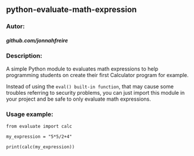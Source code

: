 ## python-evaluate-math-expression
### Autor:
##### github.com/jonnahfreire
### Description:
A simple Python module to evaluates math expressions
to help programming students on create their first
Calculator program for example.

Instead of using the ```eval() built-in function```, that may
cause some troubles referring to security problems,
you can just import this module in your project and 
be safe to only evaluate math expressions.

### Usage example:

```
from evaluate import calc

my_expression = "5*5/2+4"

print(calc(my_expression))

```
